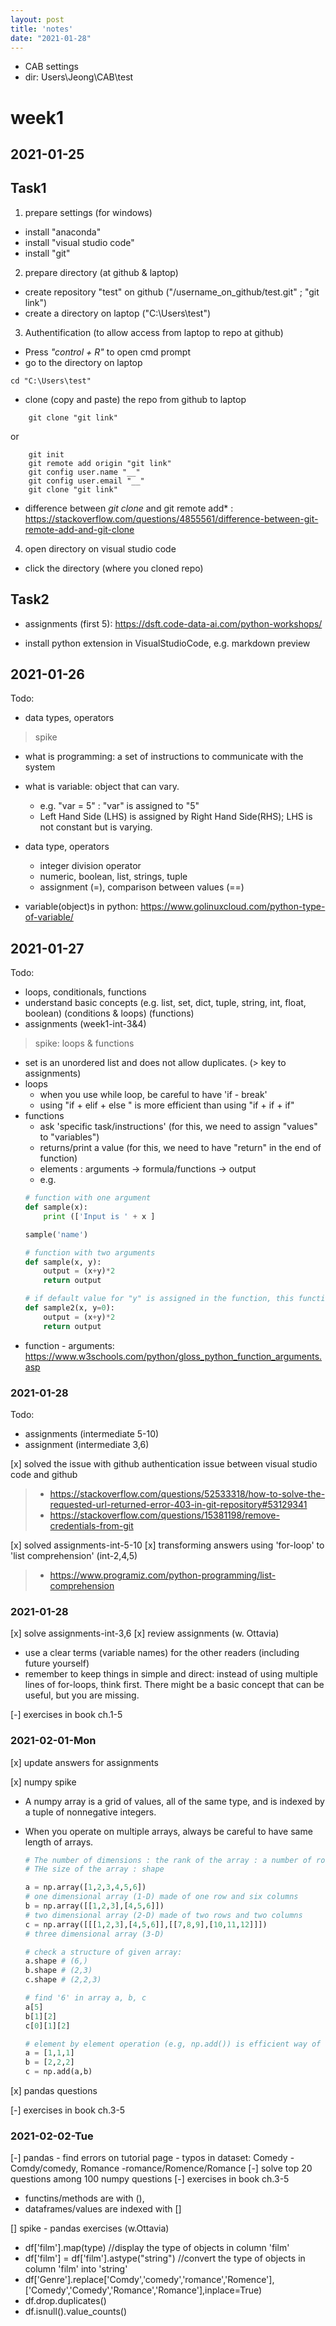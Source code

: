 ```yaml
---
layout: post
title: 'notes'
date: "2021-01-28"
---
```



- CAB settings
- dir: Users\Jeong\CAB\test

# week1
## 2021-01-25

## Task1
1. prepare settings (for windows)
- install "anaconda" 
- install "visual studio code"
- install "git"

2. prepare directory (at github & laptop)
- create repository "test" on github ("/username_on_github/test.git" ; "git link")
- create a directory on laptop ("C:\Users\test")

3. Authentification (to allow access from laptop to repo at github)
- Press *"control + R"* to open cmd prompt
- go to the directory on laptop
```
cd "C:\Users\test"
```
- clone (copy and paste) the repo from github to laptop

```
    git clone "git link"
```
or
```
    git init
    git remote add origin "git link"
    git config user.name "__"
    git config user.email "__"
    git clone "git link"
```

- difference between *git clone* and git remote add* : https://stackoverflow.com/questions/4855561/difference-between-git-remote-add-and-git-clone


4. open directory on visual studio code
- click the directory (where you cloned repo)

## Task2
- assignments (first 5): https://dsft.code-data-ai.com/python-workshops/

- install python extension in VisualStudioCode, e.g. markdown preview


## 2021-01-26
Todo:
- data types, operators

> spike
- what is programming: a set of instructions to communicate with the system
- what is variable: object that can vary. 
  - e.g. "var = 5" : "var" is assigned to "5" 
  - Left Hand Side (LHS) is assigned by Right Hand Side(RHS); LHS is not constant but is varying. 

- data type, operators
	- integer division operator
	- numeric, boolean, list, strings, tuple
	- assignment (=), comparison between values (==)

- variable(object)s in python: https://www.golinuxcloud.com/python-type-of-variable/

## 2021-01-27
Todo:
- loops, conditionals, functions
- understand basic concepts (e.g. list, set, dict, tuple, string, int, float, boolean) (conditions & loops) (functions)
- assignments (week1-int-3&4)

> spike: loops & functions
- set is an unordered list and does not allow duplicates. (> key to assignments)
- loops
	- when you use while loop, be careful to have 'if - break'
	- using "if  + elif + else " is more efficient than using "if + if + if"
- functions 
	- ask 'specific task/instructions' (for this, we need to assign "values" to "variables")
	- returns/print a value (for this, we need to have "return" in the end of function)
	- elements : arguments -> formula/functions -> output
    - e.g.
    ```python  
    # function with one argument
    def sample(x): 
        print (['Input is ' + x ]

    sample('name')

    # function with two arguments    
    def sample(x, y): 
        output = (x+y)*2
	    return output

    # if default value for "y" is assigned in the function, this function will work even when you only entered one argument
    def sample2(x, y=0): 
        output = (x+y)*2
	    return output
    ```
- function - arguments: https://www.w3schools.com/python/gloss_python_function_arguments.asp
    

### 2021-01-28
Todo:
- assignments (intermediate 5-10)
- assignment (intermediate 3,6)

[x] solved the issue with github authentication issue between visual studio code and github

> - https://stackoverflow.com/questions/52533318/how-to-solve-the-requested-url-returned-error-403-in-git-repository#53129341
> - https://stackoverflow.com/questions/15381198/remove-credentials-from-git

[x] solved assignments-int-5-10
[x] transforming answers using 'for-loop' to 'list comprehension' (int-2,4,5)

> - https://www.programiz.com/python-programming/list-comprehension

### 2021-01-28
[x] solve assignments-int-3,6
[x] review assignments (w. Ottavia)
- use a clear terms (variable names) for the other readers (including future yourself)
- remember to keep things in simple and direct: instead of using multiple lines of for-loops, think first. There might be a basic concept that can be useful, but you are missing.

[-] exercises in book ch.1-5


### 2021-02-01-Mon
[x] update answers for assignments

[x] numpy spike

- A numpy array is a grid of values, all of the same type, and is indexed by a tuple of nonnegative integers. 
- When you operate on multiple arrays, always be careful to have same length of arrays.

    ```python
    # The number of dimensions : the rank of the array : a number of row
    # THe size of the array : shape 

    a = np.array([1,2,3,4,5,6]) 
    # one dimensional array (1-D) made of one row and six columns
    b = np.array([[1,2,3],[4,5,6]]) 
    # two dimensional array (2-D) made of two rows and two columns
    c = np.array([[[1,2,3],[4,5,6]],[[7,8,9],[10,11,12]]]) 
    # three dimensional array (3-D)
    
    # check a structure of given array: 
    a.shape # (6,)
    b.shape # (2,3)
    c.shape # (2,2,3)
    
    # find '6' in array a, b, c 
    a[5]
    b[1][2]
    c[0][1][2]

    # element by element operation (e.g, np.add()) is efficient way of handling data. 
    a = [1,1,1]
    b = [2,2,2]
    c = np.add(a,b)

    ```


[x] pandas questions 

[-] exercises in book ch.3-5


### 2021-02-02-Tue
[-] pandas - find errors on tutorial page
    - typos in dataset: Comedy - Comdy/comedy, Romance  -romance/Romence/Romance 
[-] solve top 20 questions among 100 numpy questions
[-] exercises in book ch.3-5

- functins/methods are with (), 
- dataframes/values are indexed with []

[] spike - pandas exercises (w.Ottavia)
  - df['film'].map(type) //display the type of objects in column 'film'
  - df['film'] = df['film'].astype("string") //convert the type of objects in column 'film' into 'string' 
  - df['Genre'].replace['Comdy','comedy','romance','Romence'],['Comedy','Comedy','Romance','Romance'],inplace=True)
  - df.drop.duplicates()
  - df.isnull().value_counts()
